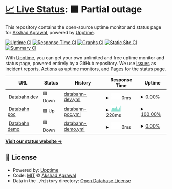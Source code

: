 # [📈 Live Status](https://akshadagrawal.github.io/uptime-test): <!--live status--> **🟧 Partial outage**

This repository contains the open-source uptime monitor and status page for [Akshad Agrawal](https://akshadagrawal.github.io/uptime-test), powered by [Upptime](https://github.com/upptime/upptime).

[![Uptime CI](https://github.com/akshadagrawal/uptime-test/workflows/Uptime%20CI/badge.svg)](https://github.com/akshadagrawal/uptime-test/actions?query=workflow%3A%22Uptime+CI%22)
[![Response Time CI](https://github.com/akshadagrawal/uptime-test/workflows/Response%20Time%20CI/badge.svg)](https://github.com/akshadagrawal/uptime-test/actions?query=workflow%3A%22Response+Time+CI%22)
[![Graphs CI](https://github.com/akshadagrawal/uptime-test/workflows/Graphs%20CI/badge.svg)](https://github.com/akshadagrawal/uptime-test/actions?query=workflow%3A%22Graphs+CI%22)
[![Static Site CI](https://github.com/akshadagrawal/uptime-test/workflows/Static%20Site%20CI/badge.svg)](https://github.com/akshadagrawal/uptime-test/actions?query=workflow%3A%22Static+Site+CI%22)
[![Summary CI](https://github.com/akshadagrawal/uptime-test/workflows/Summary%20CI/badge.svg)](https://github.com/akshadagrawal/uptime-test/actions?query=workflow%3A%22Summary+CI%22)

With [Upptime](https://upptime.js.org), you can get your own unlimited and free uptime monitor and status page, powered entirely by a GitHub repository. We use [Issues](https://github.com/akshadagrawal/uptime-test/issues) as incident reports, [Actions](https://github.com/akshadagrawal/uptime-test/actions) as uptime monitors, and [Pages](https://akshadagrawal.github.io/uptime-test) for the status page.

<!--start: status pages-->
<!-- This summary is generated by Upptime (https://github.com/upptime/upptime) -->
<!-- Do not edit this manually, your changes will be overwritten -->
<!-- prettier-ignore -->
| URL | Status | History | Response Time | Uptime |
| --- | ------ | ------- | ------------- | ------ |
| <img alt="" src="https://icons.duckduckgo.com/ip3/app.dev.databahn.app.ico" height="13"> [Databahn dev](https://app.dev.databahn.app) | 🟥 Down | [databahn-dev.yml](https://github.com/akshadagrawal/github-uptime-1/commits/HEAD/history/databahn-dev.yml) | <details><summary><img alt="Response time graph" src="./graphs/databahn-dev/response-time-week.png" height="20"> 0ms</summary><br><a href="https://akshadagrawal.github.io/github-uptime-1/history/databahn-dev"><img alt="Response time 1300" src="https://img.shields.io/endpoint?url=https%3A%2F%2Fraw.githubusercontent.com%2Fakshadagrawal%2Fgithub-uptime-1%2FHEAD%2Fapi%2Fdatabahn-dev%2Fresponse-time.json"></a><br><a href="https://akshadagrawal.github.io/github-uptime-1/history/databahn-dev"><img alt="24-hour response time 0" src="https://img.shields.io/endpoint?url=https%3A%2F%2Fraw.githubusercontent.com%2Fakshadagrawal%2Fgithub-uptime-1%2FHEAD%2Fapi%2Fdatabahn-dev%2Fresponse-time-day.json"></a><br><a href="https://akshadagrawal.github.io/github-uptime-1/history/databahn-dev"><img alt="7-day response time 0" src="https://img.shields.io/endpoint?url=https%3A%2F%2Fraw.githubusercontent.com%2Fakshadagrawal%2Fgithub-uptime-1%2FHEAD%2Fapi%2Fdatabahn-dev%2Fresponse-time-week.json"></a><br><a href="https://akshadagrawal.github.io/github-uptime-1/history/databahn-dev"><img alt="30-day response time 0" src="https://img.shields.io/endpoint?url=https%3A%2F%2Fraw.githubusercontent.com%2Fakshadagrawal%2Fgithub-uptime-1%2FHEAD%2Fapi%2Fdatabahn-dev%2Fresponse-time-month.json"></a><br><a href="https://akshadagrawal.github.io/github-uptime-1/history/databahn-dev"><img alt="1-year response time 1300" src="https://img.shields.io/endpoint?url=https%3A%2F%2Fraw.githubusercontent.com%2Fakshadagrawal%2Fgithub-uptime-1%2FHEAD%2Fapi%2Fdatabahn-dev%2Fresponse-time-year.json"></a></details> | <details><summary><a href="https://akshadagrawal.github.io/github-uptime-1/history/databahn-dev">0.00%</a></summary><a href="https://akshadagrawal.github.io/github-uptime-1/history/databahn-dev"><img alt="All-time uptime 76.31%" src="https://img.shields.io/endpoint?url=https%3A%2F%2Fraw.githubusercontent.com%2Fakshadagrawal%2Fgithub-uptime-1%2FHEAD%2Fapi%2Fdatabahn-dev%2Fuptime.json"></a><br><a href="https://akshadagrawal.github.io/github-uptime-1/history/databahn-dev"><img alt="24-hour uptime 0.00%" src="https://img.shields.io/endpoint?url=https%3A%2F%2Fraw.githubusercontent.com%2Fakshadagrawal%2Fgithub-uptime-1%2FHEAD%2Fapi%2Fdatabahn-dev%2Fuptime-day.json"></a><br><a href="https://akshadagrawal.github.io/github-uptime-1/history/databahn-dev"><img alt="7-day uptime 0.00%" src="https://img.shields.io/endpoint?url=https%3A%2F%2Fraw.githubusercontent.com%2Fakshadagrawal%2Fgithub-uptime-1%2FHEAD%2Fapi%2Fdatabahn-dev%2Fuptime-week.json"></a><br><a href="https://akshadagrawal.github.io/github-uptime-1/history/databahn-dev"><img alt="30-day uptime 4.67%" src="https://img.shields.io/endpoint?url=https%3A%2F%2Fraw.githubusercontent.com%2Fakshadagrawal%2Fgithub-uptime-1%2FHEAD%2Fapi%2Fdatabahn-dev%2Fuptime-month.json"></a><br><a href="https://akshadagrawal.github.io/github-uptime-1/history/databahn-dev"><img alt="1-year uptime 76.31%" src="https://img.shields.io/endpoint?url=https%3A%2F%2Fraw.githubusercontent.com%2Fakshadagrawal%2Fgithub-uptime-1%2FHEAD%2Fapi%2Fdatabahn-dev%2Fuptime-year.json"></a></details>
| <img alt="" src="https://icons.duckduckgo.com/ip3/app.poc.databahn.app.ico" height="13"> [Databahn poc](https://app.poc.databahn.app) | 🟩 Up | [databahn-poc.yml](https://github.com/akshadagrawal/github-uptime-1/commits/HEAD/history/databahn-poc.yml) | <details><summary><img alt="Response time graph" src="./graphs/databahn-poc/response-time-week.png" height="20"> 228ms</summary><br><a href="https://akshadagrawal.github.io/github-uptime-1/history/databahn-poc"><img alt="Response time 504" src="https://img.shields.io/endpoint?url=https%3A%2F%2Fraw.githubusercontent.com%2Fakshadagrawal%2Fgithub-uptime-1%2FHEAD%2Fapi%2Fdatabahn-poc%2Fresponse-time.json"></a><br><a href="https://akshadagrawal.github.io/github-uptime-1/history/databahn-poc"><img alt="24-hour response time 378" src="https://img.shields.io/endpoint?url=https%3A%2F%2Fraw.githubusercontent.com%2Fakshadagrawal%2Fgithub-uptime-1%2FHEAD%2Fapi%2Fdatabahn-poc%2Fresponse-time-day.json"></a><br><a href="https://akshadagrawal.github.io/github-uptime-1/history/databahn-poc"><img alt="7-day response time 228" src="https://img.shields.io/endpoint?url=https%3A%2F%2Fraw.githubusercontent.com%2Fakshadagrawal%2Fgithub-uptime-1%2FHEAD%2Fapi%2Fdatabahn-poc%2Fresponse-time-week.json"></a><br><a href="https://akshadagrawal.github.io/github-uptime-1/history/databahn-poc"><img alt="30-day response time 229" src="https://img.shields.io/endpoint?url=https%3A%2F%2Fraw.githubusercontent.com%2Fakshadagrawal%2Fgithub-uptime-1%2FHEAD%2Fapi%2Fdatabahn-poc%2Fresponse-time-month.json"></a><br><a href="https://akshadagrawal.github.io/github-uptime-1/history/databahn-poc"><img alt="1-year response time 504" src="https://img.shields.io/endpoint?url=https%3A%2F%2Fraw.githubusercontent.com%2Fakshadagrawal%2Fgithub-uptime-1%2FHEAD%2Fapi%2Fdatabahn-poc%2Fresponse-time-year.json"></a></details> | <details><summary><a href="https://akshadagrawal.github.io/github-uptime-1/history/databahn-poc">100.00%</a></summary><a href="https://akshadagrawal.github.io/github-uptime-1/history/databahn-poc"><img alt="All-time uptime 64.89%" src="https://img.shields.io/endpoint?url=https%3A%2F%2Fraw.githubusercontent.com%2Fakshadagrawal%2Fgithub-uptime-1%2FHEAD%2Fapi%2Fdatabahn-poc%2Fuptime.json"></a><br><a href="https://akshadagrawal.github.io/github-uptime-1/history/databahn-poc"><img alt="24-hour uptime 100.00%" src="https://img.shields.io/endpoint?url=https%3A%2F%2Fraw.githubusercontent.com%2Fakshadagrawal%2Fgithub-uptime-1%2FHEAD%2Fapi%2Fdatabahn-poc%2Fuptime-day.json"></a><br><a href="https://akshadagrawal.github.io/github-uptime-1/history/databahn-poc"><img alt="7-day uptime 100.00%" src="https://img.shields.io/endpoint?url=https%3A%2F%2Fraw.githubusercontent.com%2Fakshadagrawal%2Fgithub-uptime-1%2FHEAD%2Fapi%2Fdatabahn-poc%2Fuptime-week.json"></a><br><a href="https://akshadagrawal.github.io/github-uptime-1/history/databahn-poc"><img alt="30-day uptime 99.89%" src="https://img.shields.io/endpoint?url=https%3A%2F%2Fraw.githubusercontent.com%2Fakshadagrawal%2Fgithub-uptime-1%2FHEAD%2Fapi%2Fdatabahn-poc%2Fuptime-month.json"></a><br><a href="https://akshadagrawal.github.io/github-uptime-1/history/databahn-poc"><img alt="1-year uptime 64.89%" src="https://img.shields.io/endpoint?url=https%3A%2F%2Fraw.githubusercontent.com%2Fakshadagrawal%2Fgithub-uptime-1%2FHEAD%2Fapi%2Fdatabahn-poc%2Fuptime-year.json"></a></details>
| <img alt="" src="https://icons.duckduckgo.com/ip3/app.cboe.databahn.fyi.ico" height="13"> [Databahn demo](https://app.cboe.databahn.fyi) | 🟥 Down | [databahn-demo.yml](https://github.com/akshadagrawal/github-uptime-1/commits/HEAD/history/databahn-demo.yml) | <details><summary><img alt="Response time graph" src="./graphs/databahn-demo/response-time-week.png" height="20"> 0ms</summary><br><a href="https://akshadagrawal.github.io/github-uptime-1/history/databahn-demo"><img alt="Response time 394" src="https://img.shields.io/endpoint?url=https%3A%2F%2Fraw.githubusercontent.com%2Fakshadagrawal%2Fgithub-uptime-1%2FHEAD%2Fapi%2Fdatabahn-demo%2Fresponse-time.json"></a><br><a href="https://akshadagrawal.github.io/github-uptime-1/history/databahn-demo"><img alt="24-hour response time 0" src="https://img.shields.io/endpoint?url=https%3A%2F%2Fraw.githubusercontent.com%2Fakshadagrawal%2Fgithub-uptime-1%2FHEAD%2Fapi%2Fdatabahn-demo%2Fresponse-time-day.json"></a><br><a href="https://akshadagrawal.github.io/github-uptime-1/history/databahn-demo"><img alt="7-day response time 0" src="https://img.shields.io/endpoint?url=https%3A%2F%2Fraw.githubusercontent.com%2Fakshadagrawal%2Fgithub-uptime-1%2FHEAD%2Fapi%2Fdatabahn-demo%2Fresponse-time-week.json"></a><br><a href="https://akshadagrawal.github.io/github-uptime-1/history/databahn-demo"><img alt="30-day response time 0" src="https://img.shields.io/endpoint?url=https%3A%2F%2Fraw.githubusercontent.com%2Fakshadagrawal%2Fgithub-uptime-1%2FHEAD%2Fapi%2Fdatabahn-demo%2Fresponse-time-month.json"></a><br><a href="https://akshadagrawal.github.io/github-uptime-1/history/databahn-demo"><img alt="1-year response time 394" src="https://img.shields.io/endpoint?url=https%3A%2F%2Fraw.githubusercontent.com%2Fakshadagrawal%2Fgithub-uptime-1%2FHEAD%2Fapi%2Fdatabahn-demo%2Fresponse-time-year.json"></a></details> | <details><summary><a href="https://akshadagrawal.github.io/github-uptime-1/history/databahn-demo">0.00%</a></summary><a href="https://akshadagrawal.github.io/github-uptime-1/history/databahn-demo"><img alt="All-time uptime 20.92%" src="https://img.shields.io/endpoint?url=https%3A%2F%2Fraw.githubusercontent.com%2Fakshadagrawal%2Fgithub-uptime-1%2FHEAD%2Fapi%2Fdatabahn-demo%2Fuptime.json"></a><br><a href="https://akshadagrawal.github.io/github-uptime-1/history/databahn-demo"><img alt="24-hour uptime 0.00%" src="https://img.shields.io/endpoint?url=https%3A%2F%2Fraw.githubusercontent.com%2Fakshadagrawal%2Fgithub-uptime-1%2FHEAD%2Fapi%2Fdatabahn-demo%2Fuptime-day.json"></a><br><a href="https://akshadagrawal.github.io/github-uptime-1/history/databahn-demo"><img alt="7-day uptime 0.00%" src="https://img.shields.io/endpoint?url=https%3A%2F%2Fraw.githubusercontent.com%2Fakshadagrawal%2Fgithub-uptime-1%2FHEAD%2Fapi%2Fdatabahn-demo%2Fuptime-week.json"></a><br><a href="https://akshadagrawal.github.io/github-uptime-1/history/databahn-demo"><img alt="30-day uptime 4.67%" src="https://img.shields.io/endpoint?url=https%3A%2F%2Fraw.githubusercontent.com%2Fakshadagrawal%2Fgithub-uptime-1%2FHEAD%2Fapi%2Fdatabahn-demo%2Fuptime-month.json"></a><br><a href="https://akshadagrawal.github.io/github-uptime-1/history/databahn-demo"><img alt="1-year uptime 20.92%" src="https://img.shields.io/endpoint?url=https%3A%2F%2Fraw.githubusercontent.com%2Fakshadagrawal%2Fgithub-uptime-1%2FHEAD%2Fapi%2Fdatabahn-demo%2Fuptime-year.json"></a></details>

<!--end: status pages-->

[**Visit our status website →**](https://akshadagrawal.github.io/uptime-test)

## 📄 License

- Powered by: [Upptime](https://github.com/upptime/upptime)
- Code: [MIT](./LICENSE) © [Akshad Agrawal](https://akshadagrawal.github.io/uptime-test)
- Data in the `./history` directory: [Open Database License](https://opendatacommons.org/licenses/odbl/1-0/)
